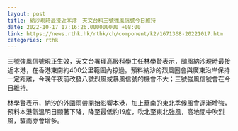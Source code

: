 ```yaml
---
layout: post
title: 納沙現時最接近本港　天文台料三號強風信號今日維持
date: 2022-10-17 17:16:26.000000000 +08:00
link: https://news.rthk.hk/rthk/ch/component/k2/1671368-20221017.htm
categories: rthk
---
```


三號強風信號現正生效，天文台署理高級科學主任林學賢表示，颱風納沙現時最接近本港，在香港東南約400公里範圍內掠過。預料納沙的烈風圈會與廣東沿岸保持一定距離，今晚午夜前改發八號烈風或暴風信號的機會不大；三號強風信號會在今日維持。

林學賢表示，納沙的外圍雨帶開始影響本港，加上華南的東北季候風會逐漸增強，預料本港氣溫明日顯著下降，降至最低約19度，吹北至東北強風，高地間中吹烈風，驟雨亦會增多。
